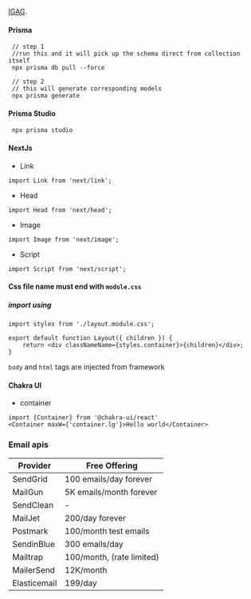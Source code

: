 [IGAG](https://igag.in).
#### Prisma
    
```
 // step 1
 //run this and it will pick up the schema direct from collection itself
 npx prisma db pull --force
 
 // step 2
 // this will generate corresponding models
 npx prisma generate
```

#### Prisma Studio
```
 npx prisma studio
```

#### NextJs
- Link
```
import Link from 'next/link';
```

- Head
```
import Head from 'next/head';
```

- Image
```
import Image from 'next/image';
```

- Script
```
import Script from 'next/script';
```

#### Css file name must end with `module.css`
##### import using

```
import styles from './layout.module.css';

export default function Layout({ children }) {
    return <div classNameName={styles.container}>{children}</div>;
}
```

`body` and `html` tags are injected from framework

#### Chakra UI

- container
```
import {Container} from '@chakra-ui/react'
<Container maxW={'container.lg'}>Hello world</Container>
```

### Email apis
|Provider | Free Offering|
|---------|---------|
SendGrid | 100 emails/day forever
MailGun | 5K emails/month forever
SendClean | -
MailJet | 200/day forever
Postmark | 100/month test emails
SendinBlue | 300 emails/day
Mailtrap | 100/month, (rate limited)
MailerSend | 12K/month
Elasticemail | 199/day